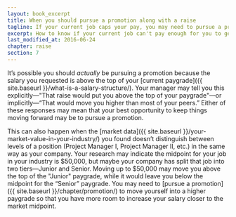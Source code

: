 ```yaml
---
layout: book_excerpt
title: When you should pursue a promotion along with a raise
tagline: If your current job caps your pay, you may need to pursue a promotion
excerpt: How to know if your current job can't pay enough for you to get a big raise, and what you can do about that.
last_modified_at: 2016-06-24
chapter: raise
section: 7
---
```


It’s possible you should *actually* be pursuing a promotion because the salary you requested is above the top of your [current paygrade]({{ site.baseurl }}/what-is-a-salary-structure/). Your manager may tell you this explicitly—"That raise would put you above the top of your paygrade"—or implicitly—“That would move you higher than most of your peers.” Either of these responses may mean that your best opportunity to keep things moving forward may be to pursue a promotion.

This can also happen when the [market data]({{ site.baseurl }}/your-market-value-in-your-industry/) you found doesn’t distinguish between levels of a position (Project Manager I, Project Manager II, etc.) in the same way as your company. Your research may indicate the midpoint for your job in your industry is $50,000, but maybe your company has split that job into two tiers—Junior and Senior. Moving up to $50,000 may move you above the top of the "Junior" paygrade, while it would leave you below the midpoint for the “Senior” paygrade. You may need to [pursue a promotion]({{ site.baseurl }}/chapter/promotion/) to move yourself into a higher paygrade so that you have more room to increase your salary closer to the market midpoint.
